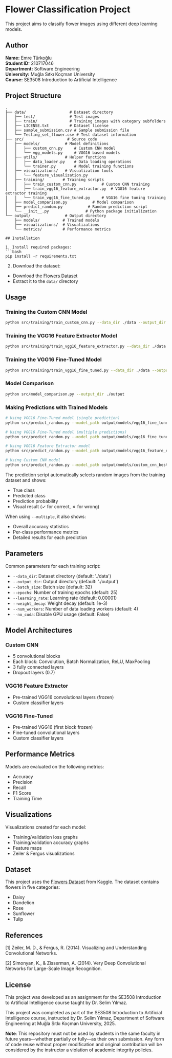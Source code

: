 # Flower Classification Project

This project aims to classify flower images using different deep learning models.

## Author
**Name:** Emre Türkoğlu  
**Student ID:** 210717046  
**Department:** Software Engineering  
**University:** Muğla Sıtkı Koçman University  
**Course:** SE3508 Introduction to Artificial Intelligence

## Project Structure

```
.
├── data/                   # Dataset directory
│   ├── test/               # Test images
│   ├── train/              # Training images with category subfolders
│   ├── LICENSE.txt         # Dataset license
│   ├── sample_submission.csv # Sample submission file
│   └── Testing_set_flower.csv # Test dataset information
├── src/                   # Source code
│   ├── models/           # Model definitions
│   │   ├── custom_cnn.py     # Custom CNN model
│   │   └── vgg_models.py     # VGG16 based models
│   ├── utils/            # Helper functions
│   │   ├── data_loader.py    # Data loading operations
│   │   └── trainer.py        # Model training functions
│   ├── visualizations/   # Visualization tools
│   │   └── feature_visualization.py
│   ├── training/        # Training scripts
│   │   ├── train_custom_cnn.py           # Custom CNN training
│   │   ├── train_vgg16_feature_extractor.py  # VGG16 feature extractor training
│   │   └── train_vgg16_fine_tuned.py     # VGG16 fine tuning training
│   ├── model_comparison.py           # Model comparison
│   ├── predict_random.py           # Random prediction script
│   └── __init__.py                # Python package initialization
└── output/               # Output directory
    ├── models/          # Trained models
    ├── visualizations/  # Visualizations
    └── metrics/         # Performance metrics

## Installation

1. Install required packages:
```bash
pip install -r requirements.txt
```

2. Download the dataset:
- Download the [Flowers Dataset](https://www.kaggle.com/datasets/imsparsh/flowers-dataset/data)
- Extract it to the `data/` directory

## Usage

### Training the Custom CNN Model
```bash
python src/training/train_custom_cnn.py --data_dir ./data --output_dir ./output --batch_size 64 --epochs 35
```

### Training the VGG16 Feature Extractor Model
```bash
python src/training/train_vgg16_feature_extractor.py --data_dir ./data --output_dir ./output --batch_size 64 --epochs 35
```

### Training the VGG16 Fine-Tuned Model
```bash
python src/training/train_vgg16_fine_tuned.py --data_dir ./data --output_dir ./output --batch_size 64 --epochs 35
```

### Model Comparison
```bash
python src/model_comparison.py --output_dir ./output
```

### Making Predictions with Trained Models
```bash
# Using VGG16 Fine-Tuned model (single prediction)
python src/predict_random.py --model_path output/models/vgg16_fine_tuned_best.pth --model_type vgg16_fine_tuned

# Using VGG16 Fine-Tuned model (multiple predictions)
python src/predict_random.py --model_path output/models/vgg16_fine_tuned_best.pth --model_type vgg16_fine_tuned --multiple --num_predictions 20

# Using VGG16 Feature Extractor model
python src/predict_random.py --model_path output/models/vgg16_feature_extractor_best.pth --model_type vgg16_feature_extractor

# Using Custom CNN model
python src/predict_random.py --model_path output/models/custom_cnn_best.pth --model_type custom_cnn
```

The prediction script automatically selects random images from the training dataset and shows:
- True class
- Predicted class
- Prediction probability
- Visual result (✓ for correct, ✗ for wrong)

When using `--multiple`, it also shows:
- Overall accuracy statistics
- Per-class performance metrics
- Detailed results for each prediction

## Parameters

Common parameters for each training script:

- `--data_dir`: Dataset directory (default: './data')
- `--output_dir`: Output directory (default: './output')
- `--batch_size`: Batch size (default: 32)
- `--epochs`: Number of training epochs (default: 25)
- `--learning_rate`: Learning rate (default: 0.00001)
- `--weight_decay`: Weight decay (default: 1e-3)
- `--num_workers`: Number of data loading workers (default: 4)
- `--no_cuda`: Disable GPU usage (default: False)

## Model Architectures

### Custom CNN
- 5 convolutional blocks
- Each block: Convolution, Batch Normalization, ReLU, MaxPooling
- 3 fully connected layers
- Dropout layers (0.7)

### VGG16 Feature Extractor
- Pre-trained VGG16 convolutional layers (frozen)
- Custom classifier layers

### VGG16 Fine-Tuned
- Pre-trained VGG16 (first block frozen)
- Fine-tuned convolutional layers
- Custom classifier layers

## Performance Metrics

Models are evaluated on the following metrics:
- Accuracy
- Precision
- Recall
- F1 Score
- Training Time

## Visualizations

Visualizations created for each model:
- Training/validation loss graphs
- Training/validation accuracy graphs
- Feature maps
- Zeiler & Fergus visualizations

## Dataset

This project uses the [Flowers Dataset](https://www.kaggle.com/datasets/imsparsh/flowers-dataset/data) from Kaggle. The dataset contains flowers in five categories:

- Daisy
- Dandelion
- Rose
- Sunflower
- Tulip

## References

[1] Zeiler, M. D., & Fergus, R. (2014). Visualizing and Understanding Convolutional Networks.

[2] Simonyan, K., & Zisserman, A. (2014). Very Deep Convolutional Networks for Large-Scale Image Recognition.

## License

This project was developed as an assignment for the SE3508 Introduction to Artificial Intelligence course taught by Dr. Selim Yılmaz.

This project was completed as part of the SE3508 Introduction to Artificial Intelligence course, instructed by Dr. Selim Yılmaz, Department of Software Engineering at Muğla Sıtkı Koçman University, 2025.

**Note**: This repository must not be used by students in the same faculty in future years—whether partially or fully—as their own submission. Any form of code reuse without proper modification and original contribution will be considered by the instructor a violation of academic integrity policies.
